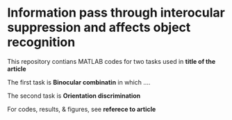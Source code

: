 # Information pass through interocular suppression and affects object recognition

This repository contians MATLAB codes for two tasks used in  **title of the article** 

The first task is **Binocular combinatin** in which ....

The second task is **Orientation discrimination** 

For codes, results, & figures, see **referece to article**
